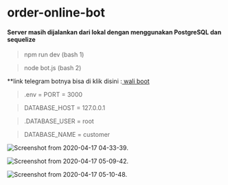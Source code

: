 # order-online-bot
#### Server masih dijalankan dari lokal dengan menggunakan PostgreSQL dan sequelize

<blockquote> npm run dev (bash 1) </blockquote>
<blockquote> node bot.js (bash 2) </blockquote>

**link telegram botnya bisa di klik disini :<a href='https://web.telegram.org/#/im?p=@Waliecomercebot'> wali boot </a>

<blockquote> .env = PORT = 3000 </blockquote>
<blockquote> DATABASE_HOST = 127.0.0.1 </blockquote>
<blockquote> .DATABASE_USER = root </blockquote>
<blockquote> DATABASE_NAME = customer </blockquote>

![Screenshot from 2020-04-17 04-33-39](https://user-images.githubusercontent.com/53268679/79511409-715c0980-8069-11ea-8eff-18f3d9e5e176.png).


![Screenshot from 2020-04-17 05-09-42](https://user-images.githubusercontent.com/53268679/79511554-b54f0e80-8069-11ea-9a69-8991f49350ad.png).


![Screenshot from 2020-04-17 05-10-48](https://user-images.githubusercontent.com/53268679/79511613-dc0d4500-8069-11ea-8b3c-e853cbbd62a4.png).

